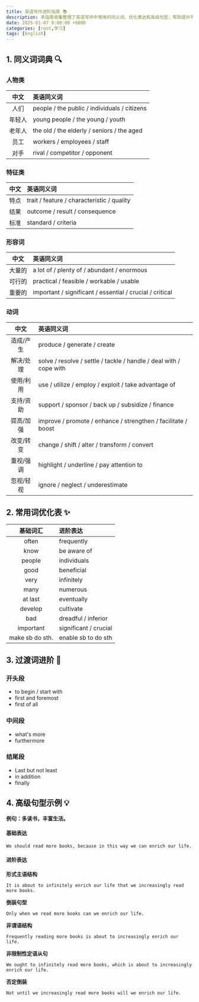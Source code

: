 ```yaml
---
title: 英语写作进阶指南 📚
description: 本指南收集整理了英语写作中常用的同义词、优化表达和高级句型，帮助提升写作水平
date: 2025-01-07 9:00:00 +0800
categories: [root,学习]
tags: [English]
---
```


## 1. 同义词词典 🔍

### 人物类

| 中文 | 英语同义词 |
|:------:|:------------|
| 人们 | people / the public / individuals / citizens |
| 年轻人 | young people / the young / youth |
| 老年人 | the old / the elderly / seniors / the aged |
| 员工 | workers / employees / staff |
| 对手 | rival / competitor / opponent |

### 特征类

| 中文 | 英语同义词 |
|:------:|:------------|
| 特点 | trait / feature / characteristic / quality |
| 结果 | outcome / result / consequence |
| 标准 | standard / criteria |

### 形容词

| 中文 | 英语同义词 |
|:------:|:------------|
| 大量的 | a lot of / plenty of / abundant / enormous |
| 可行的 | practical / feasible / workable / usable |
| 重要的 | important / significant / essential / crucial / critical |

### 动词

| 中文 | 英语同义词 |
|:------:|:------------|
| 造成/产生 | produce / generate / create |
| 解决/处理 | solve / resolve / settle / tackle / handle / deal with / cope with |
| 使用/利用 | use / utilize / employ / exploit / take advantage of |
| 支持/资助 | support / sponsor / back up / subsidize / finance |
| 提高/加强 | improve / promote / enhance / strengthen / facilitate / boost |
| 改变/转变 | change / shift / alter / transform / convert |
| 重视/强调 | highlight / underline / pay attention to |
| 忽视/轻视 | ignore / neglect / underestimate |

## 2. 常用词优化表 ✨

| 基础词汇 | 进阶表达 |
|:----------:|:----------|
| often | frequently |
| know | be aware of |
| people | individuals |
| good | beneficial |
| very | infinitely |
| many | numerous |
| at last | eventually |
| develop | cultivate |
| bad | dreadful / inferior |
| important | significant / crucial |
| make sb do sth. | enable sb to do sth |

## 3. 过渡词进阶 🔄

### 开头段

- to begin / start with
- first and foremost
- first of all

### 中间段

- what's more
- furthermore

### 结尾段

- Last but not least
- in addition
- finally

## 4. 高级句型示例 💡

**例句：多读书，丰富生活。**

#### 基础表达

```text
We should read more books, because in this way we can enrich our life.
```

#### 进阶表达

**形式主语结构**
```text
It is about to infinitely enrich our life that we increasingly read more books.
```

**倒装句型**
```text
Only when we read more books can we enrich our life.
```

**非谓语结构**
```text
Frequently reading more books is about to increasingly enrich our life.
```

**非限制性定语从句**
```text
We ought to infinitely read more books, which is about to increasingly enrich our life.
```

**否定倒装**
```text
Not until we increasingly read more books will we enrich our life.
```
